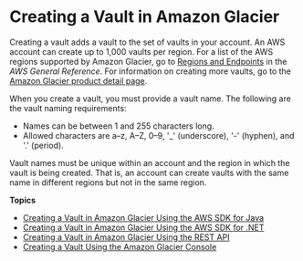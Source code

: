 # Creating a Vault in Amazon Glacier<a name="creating-vaults"></a>

Creating a vault adds a vault to the set of vaults in your account\. An AWS account can create up to 1,000 vaults per region\. For a list of the AWS regions supported by Amazon Glacier, go to [Regions and Endpoints](http://docs.aws.amazon.com/general/latest/gr/rande.html#glacier_region) in the *AWS General Reference*\. For information on creating more vaults, go to the [Amazon Glacier product detail page](http://aws.amazon.com/glacier)\. 

When you create a vault, you must provide a vault name\. The following are the vault naming requirements: 
+  Names can be between 1 and 255 characters long\. 
+ Allowed characters are a–z, A–Z, 0–9, '\_' \(underscore\), '\-' \(hyphen\), and '\.' \(period\)\.

Vault names must be unique within an account and the region in which the vault is being created\. That is, an account can create vaults with the same name in different regions but not in the same region\.  

**Topics**
+ [Creating a Vault in Amazon Glacier Using the AWS SDK for Java](creating-vaults-sdk-java.md)
+ [Creating a Vault in Amazon Glacier Using the AWS SDK for \.NET](creating-vaults-dotnet-sdk.md)
+ [Creating a Vault in Amazon Glacier Using the REST API](creating-vaults-rest-api.md)
+ [Creating a Vault Using the Amazon Glacier Console](creating-vaults-console.md)